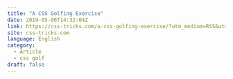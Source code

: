 ```yaml
---
title: "A CSS Golfing Exercise"
date: 2019-05-06T14:32:04Z
link: https://css-tricks.com/a-css-golfing-exercise/?utm_medium=RSS&utm_source=news.12bit.vn
site: css-tricks.com
language: English
category:
  - Article
  - css golf
draft: false
---
```


